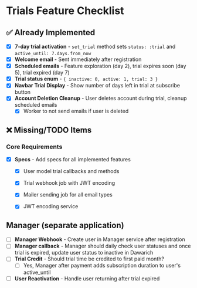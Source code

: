 # Trials Feature Checklist

## ✅ Already Implemented

- [x] **7-day trial activation** - `set_trial` method sets `status: :trial` and `active_until: 7.days.from_now`
- [x] **Welcome email** - Sent immediately after registration
- [x] **Scheduled emails** - Feature exploration (day 2), trial expires soon (day 5), trial expired (day 7)
- [x] **Trial status enum** - `{ inactive: 0, active: 1, trial: 3 }`
- [x] **Navbar Trial Display** - Show number of days left in trial at subscribe button
- [x] **Account Deletion Cleanup** - User deletes account during trial, cleanup scheduled emails
  - [x] Worker to not send emails if user is deleted

## ❌ Missing/TODO Items

### Core Requirements
- [x] **Specs** - Add specs for all implemented features
  - [x] User model trial callbacks and methods
  - [x] Trial webhook job with JWT encoding
  - [x] Mailer sending job for all email types
  - [x] JWT encoding service


## Manager (separate application)
- [ ] **Manager Webhook** - Create user in Manager service after registration
- [ ] **Manager callback** - Manager should daily check user statuses and once trial is expired, update user status to inactive in Dawarich
- [ ] **Trial Credit** - Should trial time be credited to first paid month?
  - [ ] Yes, Manager after payment adds subscription duration to user's active_until
- [ ] **User Reactivation** - Handle user returning after trial expired
